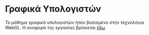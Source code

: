 # Γραφικά Υπολογιστών

Το μάθημα γραφικά υπολογιστών ήταν βασισμένο στην τεχνολόγια WebGL. Η αναφορά της εργασίας βρίσκεται [έδω](problems.adoc).
